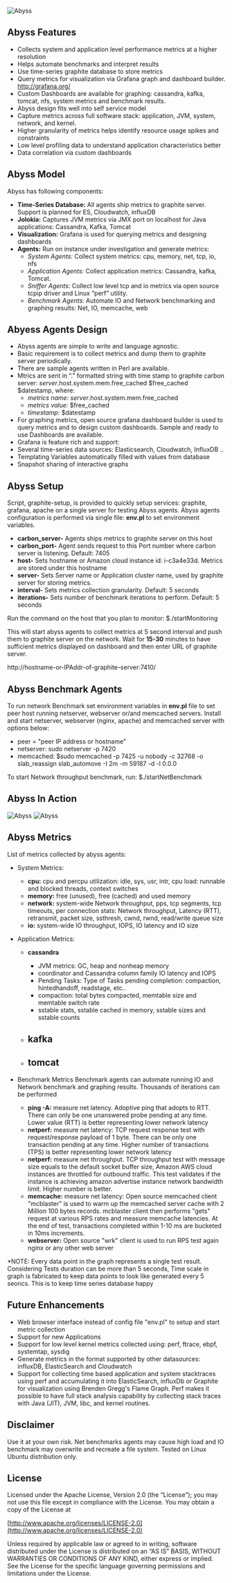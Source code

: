 ![Abyss](abyss.jpg)

## Abyss Features

- Collects system and application level performance metrics at a higher resolution
- Helps automate benchmarks and interpret results 
- Use time-series graphite database to store metrics
- Query metrics for visualization via Grafana graph and dashboard builder. http://grafana.org/
- Custom Dashboards are available for graphing: cassandra, kafka, tomcat, nfs, system metrics and benchmark results.
- Abyss design fits well into self service model
- Capture metrics across full software stack: application, JVM, system, network, and kernel. 
- Higher granularity of metrics helps identify resource usage spikes and constraints
- Low level profiling data to understand application characteristics better
- Data correlation via custom dashboards

## Abyss Model

Abyss has following components:
- **Time-Series Database:** All agents ship metrics to graphite server. Support is planned for ES, Cloudwatch, influxDB
- **Jolokia:** Captures JVM metrics via JMX port on localhost for Java applications: Cassandra, Kafka, Tomcat
- **Visualization:** Grafana is used for querying metrics and designing dashboards
- **Agents:** Run on instance under investigation and generate metrics:  
  - *System Agents:* Collect system  metrics: cpu, memory, net, tcp, io, nfs
  - *Application Agents:* Collect application metrics: Cassandra, kafka, Tomcat. 
  - *Sniffer Agents:* Collect low level tcp and io metrics via open source tcpip driver and Linux “perf” utility.
  - *Benchmark Agents:* Automate IO and Network benchmarking and graphing results:  Net, IO, memcache, web  

## Abyess Agents Design
- Abyss agents are simple to write and language agnostic.
- Basic requirement is to collect metrics and dump them to graphite server periodically.
- There are sample agents written in Perl are available.
- Mtrics are sent in “.” formatted string with time stamp to graphite carbon server: $server.$host.system.mem.free_cached $free_cached $datestamp, where:
  - *metrics name:* $server.$host.system.mem.free_cached 
  - *metrics value:* $free_cached 
  - *timestamp:* $datestamp
- For graphing metrics, open source grafana dashboard builder is used to query metrics and to design custom dashboards. Sample and ready to use Dashboards are available. 
- Grafana is feature rich and support: 
 - Several time-series data sources: Elasticsearch, Cloudwatch, InfluxDB ..
 - Templating Variables automatically filled with values from database
 - Snapshot sharing of interactive graphs

## Abyss Setup 
Script, graphite-setup, is provided to quickly setup services: graphite, grafana, apache on a single server for testing Abyss agents. Abyss agents configuration is performed via single file: **env.pl** to set environment variables. 

 - **carbon_server-**    Agents ships metrics to graphite server on this host
 - **carbon_port-**      Agent sends request to this Port number where carbon server is listening. Default: 7405
 - **host-**             Sets hostname or Amazon cloud instance id: i-c3a4e33d. Metrics are stored under this hostname
 - **server-**           Sets Server name or Application cluster name, used by graphite server for storing metrics. 
 - **interval-**         Sets metrics collection granularity. Default: 5 seconds
 - **iterations-**	 Sets number of benchmark iterations to perform. Default: 5 seconds

Run the command on the host that you plan to monitor: $./startMonitoring

This will start abyss agents to collect metrics at 5 second interval and push them to graphite server on the network. Wait for **15-30** minutes to have sufficient metrics displayed on dashboard and then enter URL of graphite server. 

http://hostname-or-IPAddr-of-graphite-server:7410/

## Abyss Benchmark Agents
To run network Benchmark set environment variables in **env.pl** file to set peer host running netserver, webserver or/and memcached servers. Install and start netserver, webserver (nginx, apache) and memcached server with options below:
- peer = "peer IP address or hostname" 
- netserver: sudo netserver -p 7420
- memcached: $sudo memcached -p 7425 -u nobody -c 32768 -o slab_reassign slab_automove -I 2m -m 59187 -d -l 0.0.0

To start Network throughput benchmark, run:
$./startNetBenchmark 

## Abyss In Action

![Abyss](bench.png)
![Abyss](app.png)

## Abyss Metrics
 List of metrics collected by abyss agents:
- System Metrics: 
    - **cpu:**  cpu and percpu utilization: idle, sys, usr, intr, cpu load: runnable and blocked threads, context switches
    - **memory:**  free (unused), free (cached) and used memory
    - **network:** system-wide Network throughput, pps, tcp segments, tcp timeouts, per connection stats: Network throughput, Latency (RTT), retransmit, packet size, ssthresh, cwnd, rwnd, read/write queue size
    - **io:** system-wide IO throughput, IOPS, IO latency and IO size

- Application Metrics:
  - **cassandra**
    - JVM metrics: GC, heap and nonheap memory 
    - coordinator and Cassandra column family IO latency and IOPS
    - Pending Tasks: Type of Tasks pending completion: compaction, hintedhandoff, readstage, etc..
    - compaction: total bytes compacted, memtable size and memtable switch rate
    - sstable stats, sstable cached in memory, sstable sizes and sstable counts

  - **kafka**
    - 
  - **tomcat**
    - 

- Benchmark Metrics
    Benchmark agents can automate running IO and Network benchmark and graphing results. Thousands of iterations can be performed
    - **ping -A:** measure net latency. Adoptive ping that adopts to RTT. There can only be one unanswered probe pending at any time. Lower value (RTT) is better representing lower network latency
    - **netperf:** measure net latency: TCP request response test with request/response payload of 1 byte. There can be only one transaction pending at any time. Higher number of transactions (TPS) is better representing lower network latency
    - **netperf:** measure net throughput. TCP throughput test with message size equals to the default socket buffer size, Amazon AWS cloud instances are throttled for outbound traffic. This test validates if the instance is achieving amazon advertise instance network bandwidth limit. Higher number is better.
    - **memcache:** measure net latency: Open source memcached client "mcblaster" is used to warm up the memcached server cache with 2 Million 100 bytes records. mcblaster client then performs "gets" request at various RPS rates and measure memcache latencies. At the end of test, transactions completed within 1-10 ms are bucketed in 10ms increments.
    - **webserver:** Open source "wrk" client is used to run RPS test again nginx or any other web server

*NOTE: Every data point in the graph represents a single test result. Considering Tests duration can be more than 5 seconds, Time 
scale in graph is fabricated to keep data points to look like generated every 5 seoncs. This is to keep time series database happy 

## Future Enhancements
- Web browser interface instead of config file "env.pl" to setup and start metric collection
- Support for new Applications
- Support for low level kernel metrics collected using: perf, ftrace, ebpf, systemtap, sysdig  
- Generate metrics in the format supported by other datasources: influxDB, ElasticSearch and Cloudwatch 
- Support for collecting time based application and system stacktraces using perf and accumulating it into ElasticSearch, influxDb  or Graphite for visualization using Brenden Gregg's Flame Graph. Perf makes it possible to have full stack analysis capability by collecting stack traces with Java (JIT), JVM, libc, and kernel routines. 

## Disclaimer
Use it at your own risk. Net benchmarks agents may cause high load and IO benchmark may overwrite and recreate a file system. Tested on Linux Ubuntu distribution only.  

## License

Licensed under the Apache License, Version 2.0 (the “License”); you may not use this file except in compliance with the License. You may obtain a copy of the License at

[http://www.apache.org/licenses/LICENSE-2.0](http://www.apache.org/licenses/LICENSE-2.0)

Unless required by applicable law or agreed to in writing, software distributed under the License is distributed on an “AS IS” BASIS, WITHOUT WARRANTIES OR CONDITIONS OF ANY KIND, either express or implied. See the License for the specific language governing permissions and limitations under the License.
